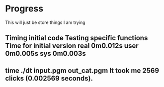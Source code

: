 # Progress
This will just be store things I am trying

Timing initial code
Testing specific functions
Time for initial version
real	0m0.012s
user	0m0.005s
sys	0m0.003s
----------------
time ./dt input.pgm out_cat.pgm
It took me 2569 clicks (0.002569 seconds).
-----------
